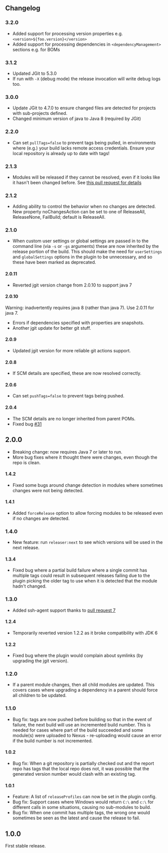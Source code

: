 Changelog
---------

### 3.2.0

* Added support for processing version properties e.g. `<version>${foo.version}</version>`
* Added support for processing dependencies in `<dependencyManagement>` sections e.g. for BOMs

### 3.1.2

* Updated JGit to 5.3.0
* If run with `-X` (debug mode) the release invocation will write debug logs too.

### 3.0.0

* Update JGit to 4.7.0 to ensure changed files are detected for projects
  with sub-projects defined.
* Changed minimum version of java to Java 8 (required by JGit)

### 2.2.0

* Can set `pullTags=false` to prevent tags being pulled, in environments where (e.g.) your build lacks
remote access credentials. Ensure your local repository is already up to date with tags!

### 2.1.3

* Modules will be released if they cannot be resolved, even if it looks like it hasn't been changed before. See
[this pull request for details](https://github.com/danielflower/multi-module-maven-release-plugin/pull/52)

### 2.1.2

* Adding ability to control the behavior when no changes are detected. New property noChangesAction can be set
 to one of ReleaseAll, ReleaseNone, FailBuild; default is ReleaseAll.

### 2.1.0

* When custom user settings or global settings are passed in to the command line (via `-s` or `-gs` arguments)
 these are now inherited by the release portion of the build. This should make the need for `userSettings` and
 `globalSettings` options in the plugin to be unnecessary, and so these have been marked as deprecated.

#### 2.0.11

* Reverted jgit version change from 2.0.10 to support java 7

#### 2.0.10

Warning: inadvertently requires java 8 (rather than java 7). Use 2.0.11 for java 7.

* Errors if dependencies specified with properties are snapshots.
* Another jgit update for better git stuff.

#### 2.0.9

* Updated jgit version for more reliable git actions support.

#### 2.0.8

* If SCM details are specified, these are now resolved correctly.

#### 2.0.6

* Can set `pushTags=false` to prevent tags being pushed.

#### 2.0.4

* The SCM details are no longer inherited from parent POMs.
* Fixed bug [#31](https://github.com/danielflower/multi-module-maven-release-plugin/issues/31)

## 2.0.0

* Breaking change: now requires Java 7 or later to run.
* More bug fixes where it thought there were changes, even though the repo is clean.

#### 1.4.2

* Fixed some bugs around change detection in modules where sometimes changes were not being detected.

#### 1.4.1

* Added `forceRelease` option to allow forcing modules to be released even if no changes are detected.

### 1.4.0

* New feature: run `releaser:next` to see which versions will be used in the next release.

#### 1.3.4

* Fixed bug where a partial build failure where a single commit has multiple tags could result in subsequent releases
failing due to the plugin picking the older tag to use when it is detected that the module hadn't changed. 

### 1.3.0

* Added ssh-agent support thanks to [pull request 7](https://github.com/danielflower/multi-module-maven-release-plugin/pull/7)

#### 1.2.4

* Temporarily reverted version 1.2.2 as it broke compatibility with JDK 6

#### 1.2.2

* Fixed bug where the plugin would complain about symlinks (by upgrading the jgit version).

### 1.2.0

* If a parent module changes, then all child modules are updated. This covers cases where upgrading a dependency in a parent
should force all children to be updated.

### 1.1.0

* Bug fix: tags are now pushed before building so that in the event of failure, the next build will use an incremented build number. 
This is needed for cases where part of the build succeeded and some module(s) were uploaded to Nexus - re-uploading would cause an 
error if the build number is not incremented. 

#### 1.0.2

* Bug fix: When a git repository is partially checked out and the report repo has tags that the local repo does not, it was possible that the
generated version number would clash with an existing tag.

#### 1.0.1

* Feature: A list of `releaseProfiles` can now be set in the plugin config.
* Bug fix: Support cases where Windows would return `C:\` and `c:\` for different calls in some situations, causing no sub-modules to build.
* Bug fix: When one commit has multiple tags, the wrong one would sometimes be seen as the latest and cause the release to fail.

## 1.0.0

First stable release.
